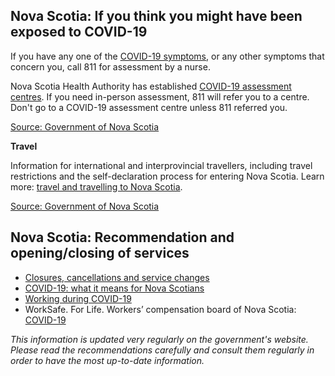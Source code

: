 ## Nova Scotia: If you think you might have been exposed to COVID-19

If you have any one of the [COVID-19 symptoms](https://novascotia.ca/coronavirus/when-to-seek-help/#symptoms), or any other symptoms that concern you, call 811 for assessment by a nurse.

Nova Scotia Health Authority has established [COVID-19 assessment centres](http://www.nshealth.ca/coronavirus-assessment). If you need in-person assessment, 811 will refer you to a centre. Don't go to a COVID-19 assessment centre unless 811 referred you.

[Source: Government of Nova Scotia](https://novascotia.ca/coronavirus/when-to-seek-help/)

**Travel**

Information for international and interprovincial travellers, including travel restrictions and the self-declaration process for entering Nova Scotia. Learn more: [travel and travelling to Nova Scotia](https://novascotia.ca/coronavirus/travel/).

[Source: Government of Nova Scotia](https://novascotia.ca/coronavirus/restrictions-and-guidance/#travel)

## Nova Scotia: Recommendation and opening/closing of services

- [Closures, cancellations and service changes](https://novascotia.ca/closures-cancellations-and-service-changes/)
- [COVID-19: what it means for Nova Scotians](https://novascotia.ca/coronavirus/what-it-means-for-nova-scotians/)
- [Working during COVID-19](https://novascotia.ca/coronavirus/working-during-covid-19/)
- WorkSafe. For Life. Workers’ compensation board of Nova Scotia: [COVID-19](http://www.worksafeforlife.ca/covid19)

_This information is updated very regularly on the government's website. Please read the recommendations carefully and consult them regularly in order to have the most up-to-date information._
